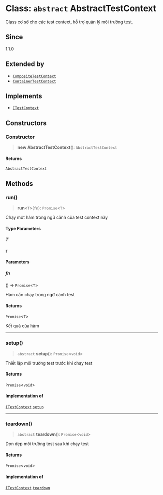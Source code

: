 # Class: `abstract` AbstractTestContext

Class cơ sở cho các test context, hỗ trợ quản lý môi trường test.

## Since

1.1.0

## Extended by

- [`CompositeTestContext`](/libraries/common-testing/Class.CompositeTestContext.md)
- [`ContainerTestContext`](/libraries/common-testing/Class.ContainerTestContext.md)

## Implements

- [`ITestContext`](/libraries/common-testing/Interface.ITestContext.md)

## Constructors

<a id="constructor"></a>

### Constructor

> **new AbstractTestContext**(): `AbstractTestContext`

#### Returns

`AbstractTestContext`

## Methods

<a id="run"></a>

### run()

> **run**\<`T`\>(`fn`): `Promise`\<`T`\>

Chạy một hàm trong ngữ cảnh của test context này

#### Type Parameters

##### T

`T`

#### Parameters

##### fn

() => `Promise`\<`T`\>

Hàm cần chạy trong ngữ cảnh test

#### Returns

`Promise`\<`T`\>

Kết quả của hàm

***

<a id="setup"></a>

### setup()

> `abstract` **setup**(): `Promise`\<`void`\>

Thiết lập môi trường test trước khi chạy test

#### Returns

`Promise`\<`void`\>

#### Implementation of

[`ITestContext`](/libraries/common-testing/Interface.ITestContext.md).[`setup`](/libraries/common-testing/Interface.ITestContext.md#setup)

***

<a id="teardown"></a>

### teardown()

> `abstract` **teardown**(): `Promise`\<`void`\>

Dọn dẹp môi trường test sau khi chạy test

#### Returns

`Promise`\<`void`\>

#### Implementation of

[`ITestContext`](/libraries/common-testing/Interface.ITestContext.md).[`teardown`](/libraries/common-testing/Interface.ITestContext.md#teardown)
